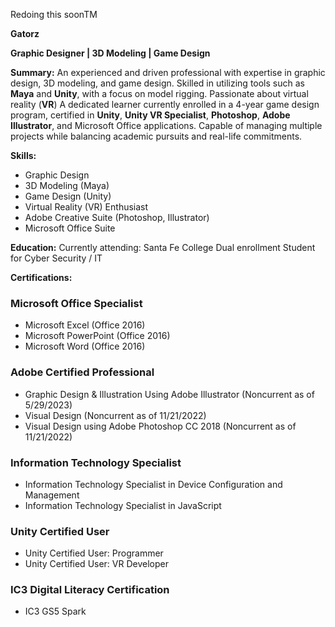 
Redoing this soonTM


**Gatorz**

**Graphic Designer | 3D Modeling | Game Design**

**Summary:**
An experienced and driven professional with expertise in graphic design, 3D modeling, and game design. Skilled in utilizing tools such as **Maya** and **Unity**, with a focus on model rigging. Passionate about virtual reality (**VR**) A dedicated learner currently enrolled in a 4-year game design program, certified in **Unity**, **Unity VR Specialist**, **Photoshop**, **Adobe Illustrator**, and Microsoft Office applications. Capable of managing multiple projects while balancing academic pursuits and real-life commitments.

**Skills:**
- Graphic Design
- 3D Modeling (Maya)
- Game Design (Unity)
- Virtual Reality (VR) Enthusiast
- Adobe Creative Suite (Photoshop, Illustrator)
- Microsoft Office Suite

**Education:**
Currently attending: Santa Fe College Dual enrollment Student for Cyber Security / IT

**Certifications:**
### Microsoft Office Specialist
- Microsoft Excel (Office 2016)
- Microsoft PowerPoint (Office 2016)
- Microsoft Word (Office 2016)
### Adobe Certified Professional
- Graphic Design & Illustration Using Adobe Illustrator (Noncurrent as of 5/29/2023)
- Visual Design (Noncurrent as of 11/21/2022)
- Visual Design using Adobe Photoshop CC 2018 (Noncurrent as of 11/21/2022)
### Information Technology Specialist
- Information Technology Specialist in Device Configuration and Management
- Information Technology Specialist in JavaScript
### Unity Certified User
- Unity Certified User: Programmer
- Unity Certified User: VR Developer
### IC3 Digital Literacy Certification
- IC3 GS5 Spark
